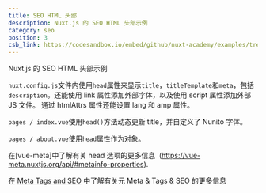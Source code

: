 ```yaml
---
title: SEO HTML 头部
description: Nuxt.js 的 SEO HTML 头部示例
category: seo
position: 3
csb_link: https://codesandbox.io/embed/github/nuxt-academy/examples/tree/master/seo/seo-html-head?fontsize=14&hidenavigation=1&module=%2Fnuxt.config.js&theme=dark&view=editor
---
```


Nuxt.js 的 SEO HTML 头部示例

<example-intro></example-intro>

`nuxt.config.js`文件内使用`head`属性来显示`title`，`titleTemplate`和`meta`，包括`description`。还能使用 link 属性添加外部字体，以及使用 script 属性添加外部 JS 文件。 通过 htmlAttrs 属性还能设置 lang 和 amp 属性。

`pages / index.vue`使用`head()`方法动态更新 title，并自定义了 Nunito 字体。

`pages / about.vue`使用`head`属性作为对象。

<base-alert type="next">

在[vue-meta]中了解有关 head 选项的更多信息  (https://vue-meta.nuxtjs.org/api/#metainfo-properties).

</base-alert>

<base-alert type="next">

在 [Meta Tags and SEO](/docs/2.x/features/meta-tags-seo) 中了解有关元 Meta & Tags & SEO 的更多信息

</base-alert>

<code-sandbox :src="csb_link"></code-sandbox>
